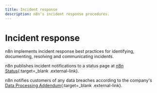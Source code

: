 ```yaml
---
title: Incident response
description: n8n's incident response procedures.
---
```


# Incident response

n8n implements incident response best practices for identifying, documenting, resolving and communicating incidents. 

n8n publishes incident notifications to a status page at [n8n Status](https://status.n8n.cloud/){:target=_blank .external-link}.

n8n notifies customers of any data breaches according to the company's [Data Processing Addendum](https://n8n.io/legal/#data){:target=_blank .external-link}.
